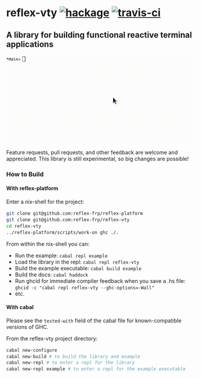 # reflex-vty [![hackage](https://img.shields.io/hackage/v/reflex-vty.svg)](https://hackage.haskell.org/package/reflex-vty) [![travis-ci](https://api.travis-ci.org/reflex-frp/reflex-vty.svg?branch=develop)](https://travis-ci.org/reflex-frp/reflex-vty)

## A library for building functional reactive terminal applications

![reflex-vty example animation](doc/welcome.gif)

Feature requests, pull requests, and other feedback are welcome and appreciated. This library
is still experimental, so big changes are possible!
### How to Build

#### With reflex-platform

Enter a nix-shell for the project:
```bash
git clone git@github.com:reflex-frp/reflex-platform
git clone git@github.com:reflex-frp/reflex-vty
cd reflex-vty
../reflex-platform/scripts/work-on ghc ./.
```

From within the nix-shell you can:
* Run the example: `cabal repl example`
* Load the library in the repl: `cabal repl reflex-vty`
* Build the example executable: `cabal build example`
* Build the docs: `cabal haddock`
* Run ghcid for immediate compiler feedback when you save a .hs file: `ghcid -c "cabal repl reflex-vty --ghc-options=-Wall"`
* etc.

#### With cabal

Please see the `tested-with` field of the cabal file for known-compatible versions of GHC.

From the reflex-vty project directory:

```bash
cabal new-configure
cabal new-build # to build the library and example
cabal new-repl # to enter a repl for the library
cabal new-repl example # to enter a repl for the example executable
```


